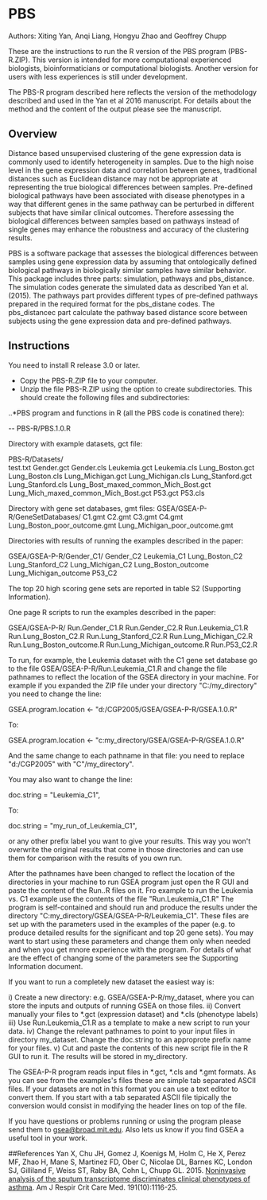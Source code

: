 # PBS
Authors: Xiting Yan, Anqi Liang, Hongyu Zhao and Geoffrey Chupp

These are the instructions to run the R version of the PBS program (PBS-R.ZIP). This version is intended for more computational experienced biologists, bioinformaticians or computational biologists. Another version for users with less experiences is still under development.

The PBS-R program described here reflects the version of the methodology described and used in the Yan et al 2016 manuscript. For details about the method and the content of the output please see the manuscript.


## Overview
Distance based unsupervised clustering of the gene expression data is commonly used to identify heterogeneity in samples. Due to the high noise level in the gene expression data and correlation between genes, traditional distances such as Euclidean distance may not be appropriate at representing the true biological differences between samples. Pre-defined biological pathways have been associated with disease phenotypes in a way that different genes in the same pathway can be perturbed in different subjects that have similar clinical outcomes. Therefore assessing the biological differences between samples based on pathways instead of single genes may enhance the robustness and accuracy of the clustering results. 

PBS is a software package that assesses the biological differences between samples using gene expression data by assuming that ontologically defined biological pathways in biologically similar samples have similar behavior. This package includes three parts: simulation, pathways and pbs_distance. The simulation codes generate the simulated data as described Yan et al. (2015). The pathways part provides different types of pre-defined pathways prepared in the required format for the pbs_distane codes. The pbs_distancec part calculate the pathway based distance score between subjects using the gene expression data and pre-defined pathways. 

## Instructions
You need to install R release 3.0 or later.
- Copy the PBS-R.ZIP file to your computer. 
- Unzip the file PBS-R.ZIP using the option to create subdirectories.
  This should create the following files and subdirectories:

..*PBS program and functions in R (all the PBS code is conatined there):

-- PBS-R/PBS.1.0.R        

Directory with example datasets, gct file:

  PBS-R/Datasets/        
                        test.txt
                         Gender.gct
                         Gender.cls
                         Leukemia.gct
                         Leukemia.cls
                         Lung_Boston.gct
                         Lung_Boston.cls
                         Lung_Michigan.gct
                         Lung_Michigan.cls
                         Lung_Stanford.gct
                         Lung_Stanford.cls
                         Lung_Bost_maxed_common_Mich_Bost.gct
                         Lung_Mich_maxed_common_Mich_Bost.gct
                         P53.gct
                         P53.cls

Directory with gene set databases, gmt files:
  GSEA/GSEA-P-R/GeneSetDatabases/
                                 C1.gmt
                                 C2.gmt
                                 C3.gmt
                                 C4.gmt
                                 Lung_Boston_poor_outcome.gmt
                                 Lung_Michigan_poor_outcome.gmt

Directories with results of running the examples described in the paper:

  GSEA/GSEA-P-R/Gender_C1/
                          Gender_C2
                          Leukemia_C1
                          Lung_Boston_C2
                          Lung_Stanford_C2 
                          Lung_Michigan_C2
                          Lung_Boston_outcome 
                          Lung_Michigan_outcome
                          P53_C2

The top 20 high scoring gene sets are reported in table S2 (Supporting Information).

One page R scripts to run the examples described in the paper:

  GSEA/GSEA-P-R/
                Run.Gender_C1.R
                Run.Gender_C2.R
                Run.Leukemia_C1.R
                Run.Lung_Boston_C2.R
                Run.Lung_Stanford_C2.R
                Run.Lung_Michigan_C2.R
                Run.Lung_Boston_outcome.R
                Run.Lung_Michigan_outcome.R
                Run.P53_C2.R

To run, for example, the Leukemia dataset with the C1 gene set database go to the file GSEA/GSEA-P-R/Run.Leukemia_C1.R and change the file pathnames to reflect the location of the GSEA directory in your machine. For example if you expanded the ZIP file under your directory "C:/my_directory" you need to change the line: 

GSEA.program.location <- "d:/CGP2005/GSEA/GSEA-P-R/GSEA.1.0.R"  

To:

GSEA.program.location <- "c:my_directory/GSEA/GSEA-P-R/GSEA.1.0.R"

 And the same change to each pathname in that file: you need to replace "d:/CGP2005" with "C"/my_directory".

 You may also want to change the line:

doc.string            = "Leukemia_C1",

To:

doc.string            = "my_run_of_Leukemia_C1",

or any other prefix label you want to give your results. This way you won't overwrite the original results that come in those directories and can use them for comparison with the results of you own run. 

After the pathnames have been changed to reflect the location of the directories in your machine to run GSEA program just open the R GUI and paste the content of the Run.<example>.R files on it.  Fro example to run the Leukemia vs. C1 example use the contents of the file "Run.Leukemia_C1.R" The program is self-contained and should run and produce the results under the directory "C:my_directory/GSEA/GSEA-P-R/Leukemia_C1". These files are set up with the parameters used in the examples of the paper (e.g. to produce detailed results for the significant and top 20 gene sets). You may want to start using these parameters and change them only when needed and when you get mnore experience with the program. For details of what are the effect of changing some of the parameters see the Supporting Information document.

If you want to run a completely new dataset the easiest way is:

i) Create a new directory: e.g. GSEA/GSEA-P-R/my_dataset, where you can store the inputs and outputs of running GSEA on those files. 
ii) Convert manually your files to *.gct (expression dataset) and *.cls (phenotype labels)
iii) Use Run.Leukemia_C1.R as a template to make a new script to run your data.
iv) Change the relevant pathnames to point to your input files in directory my_dataset. Change the doc.string to an approprote prefix name for your files.
v) Cut and paste the contents of this new script file in the R GUI to run it. The results will be stored in my_directory.

The GSEA-P-R program reads input files in *.gct, *.cls and *.gmt formats. As you can see from the examples's files these are simple tab separated ASCII files. If your datasets are not in this format you can use a text editor to convert them. If you start with a tab separated ASCII file tipically the conversion would consist in  modifying the header lines on top of the file.

If you have questions or problems running or using the program please  send them to gsea@broad.mit.edu. Also lets us know if you find GSEA a useful tool in your work.





##References
Yan X, Chu JH, Gomez J, Koenigs M, Holm C, He X, Perez MF, Zhao H, Mane S, Martinez FD, Ober C, Nicolae DL, Barnes KC, London SJ, Gilliland F, Weiss ST, Raby BA, Cohn L, Chupp GL. 2015. [Noninvasive analysis of the sputum transcriptome discriminates clinical phenotypes of asthma](http://www.ncbi.nlm.nih.gov/pmc/articles/PMC4451618/). Am J Respir Crit Care Med. 191(10):1116-25. 

